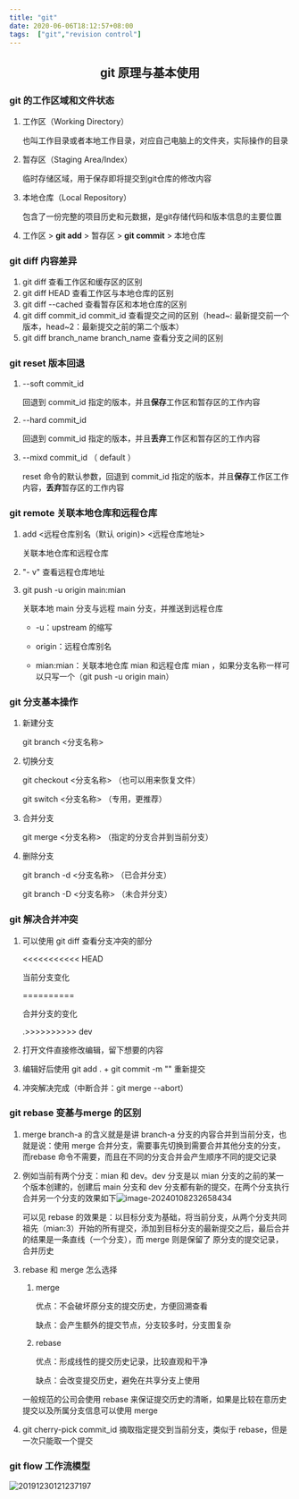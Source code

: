 ```yaml
---
title: "git"
date: 2020-06-06T18:12:57+08:00
tags:  ["git","revision control"]
---
```


## <center>git 原理与基本使用</center>

### git 的工作区域和文件状态

1. 工作区（Working Directory）

   也叫工作目录或者本地工作目录，对应自己电脑上的文件夹，实际操作的目录 

2. 暂存区（Staging Area/Index）

   临时存储区域，用于保存即将提交到git仓库的修改内容

3. 本地仓库（Local Repository）

   包含了一份完整的项目历史和元数据，是git存储代码和版本信息的主要位置

4. 工作区   >   **git add**   >   暂存区   >   **git commit**  >  本地仓库



### git diff 内容差异

1. git diff 查看工作区和缓存区的区别
2. git diff HEAD 查看工作区与本地仓库的区别
3. git diff --cached 查看暂存区和本地仓库的区别
4. git diff  commit_id  commit_id 查看提交之间的区别（head~: 最新提交前一个版本，head~2：最新提交之前的第二个版本）
5. git diff  branch_name  branch_name  查看分支之间的区别



### git reset 版本回退

1. --soft  commit_id

   回退到 commit_id 指定的版本，并且**保存**工作区和暂存区的工作内容

2. --hard  commit_id

   回退到 commit_id 指定的版本，并且**丢弃**工作区和暂存区的工作内容

3. --mixd  commit_id （ default ）

   reset 命令的默认参数，回退到 commit_id 指定的版本，并且**保存**工作区工作内容，**丢弃**暂存区的工作内容 



### git remote 关联本地仓库和远程仓库

1. add <远程仓库别名（默认 origin)>  <远程仓库地址>

   关联本地仓库和远程仓库

2. "- v" 查看远程仓库地址

3. git push -u origin main:mian

   关联本地 main 分支与远程 main 分支，并推送到远程仓库

   + -u：upstream 的缩写

   + origin：远程仓库别名

   + mian:mian：关联本地仓库 mian 和远程仓库 mian ，如果分支名称一样可以只写一个（git push -u origin main）



### git 分支基本操作

1. 新建分支

   git branch <分支名称>

2. 切换分支

   git checkout <分支名称>  （也可以用来恢复文件）

   git switch <分支名称> （专用，更推荐）

3. 合并分支

   git merge <分支名称>  （指定的分支合并到当前分支）

4. 删除分支

   git branch -d <分支名称>  （已合并分支）

   git branch -D <分支名称>  （未合并分支）



### git 解决合并冲突

1. 可以使用 git diff 查看分支冲突的部分

   <<<<<<<<<<< HEAD

   当前分支变化

   ==========

   合并分支的变化

   .>>>>>>>>>> dev

2. 打开文件直接修改编辑，留下想要的内容

3. 编辑好后使用 git add . + git commit -m "" 重新提交

4. 冲突解决完成（中断合并：git merge --abort）



### git rebase 变基与merge 的区别

1. merge branch-a 的含义就是是讲 branch-a 分支的内容合并到当前分支，也就是说：使用 merge 合并分支，需要事先切换到需要合并其他分支的分支，而rebase 命令不需要，而且在不同的分支合并会产生顺序不同的提交记录

2. 例如当前有两个分支：mian 和 dev。dev 分支是以   mian 分支的之前的某一个版本创建的，创建后 main  分支和 dev 分支都有新的提交，在两个分支执行合并另一个分支的效果如下![image-20240108232658434](https://cloud.compassak.top/s/8e5JKBJtbLd5E65/preview)

   可以见 rebase 的效果是：以目标分支为基础，将当前分支，从两个分支共同祖先（mian:3）开始的所有提交，添加到目标分支的最新提交之后，最后合并的结果是一条直线（一个分支），而 merge 则是保留了 原分支的提交记录，合并历史

3. rebase 和 merge 怎么选择

   1. merge

      优点：不会破坏原分支的提交历史，方便回溯查看

      缺点：会产生额外的提交节点，分支较多时，分支图复杂

   2. rebase

      优点：形成线性的提交历史记录，比较直观和干净

      缺点：会改变提交历史，避免在共享分支上使用

   一般规范的公司会使用 rebase 来保证提交历史的清晰，如果是比较在意历史提交以及所属分支信息可以使用 merge

4. git cherry-pick commit_id 摘取指定提交到当前分支，类似于 rebase，但是一次只能取一个提交



### git flow 工作流模型

![20191230121237197](https://cloud.compassak.top/s/AybCJZ5DKRMb4DM/preview)